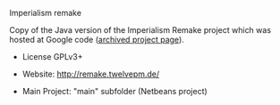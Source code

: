 Imperialism remake

Copy of the Java version of the Imperialism Remake project which was hosted at Google code ([archived project page](https://web.archive.org/web/20141224193031/https://code.google.com/p/imperialism-remake/)).

- License GPLv3+

- Website: http://remake.twelvepm.de/

- Main Project: "main" subfolder (Netbeans project)